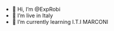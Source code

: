 - 👋 Hi, I’m @ExpRobi
- 👀 I’m live in Italy
- 🌱 I’m currently learning I.T.I MARCONI

<!---
ExpRobi/ExpRobi is a ✨ special ✨ repository because its `README.md` (this file) appears on your GitHub profile.
You can click the Preview link to take a look at your changes.
--->

